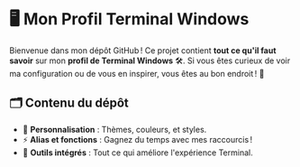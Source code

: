 # 🖥️ Mon Profil Terminal Windows

Bienvenue dans mon dépôt GitHub ! Ce projet contient **tout ce qu'il faut savoir** sur mon **profil de Terminal Windows** 🛠️. Si vous êtes curieux de voir ma configuration ou de vous en inspirer, vous êtes au bon endroit ! 🚀

## 🗂️ Contenu du dépôt
- 🎨 **Personnalisation** : Thèmes, couleurs, et styles.
- ⚡ **Alias et fonctions** : Gagnez du temps avec mes raccourcis !
- 🔧 **Outils intégrés** : Tout ce qui améliore l'expérience Terminal.
